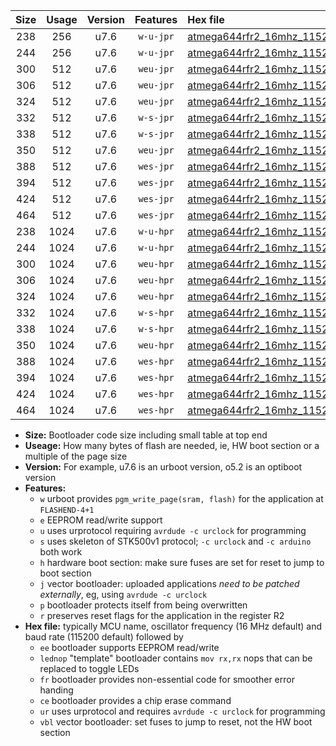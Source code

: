 |Size|Usage|Version|Features|Hex file|
|:-:|:-:|:-:|:-:|:--|
|238|256|u7.6|`w-u-jpr`|[atmega644rfr2_16mhz_115200bps_ur_vbl.hex](https://raw.githubusercontent.com/stefanrueger/urboot/main/atmega644rfr2_16mhz_115200bps_ur_vbl.hex)|
|244|256|u7.6|`w-u-jpr`|[atmega644rfr2_16mhz_115200bps_lednop_ur_vbl.hex](https://raw.githubusercontent.com/stefanrueger/urboot/main/atmega644rfr2_16mhz_115200bps_lednop_ur_vbl.hex)|
|300|512|u7.6|`weu-jpr`|[atmega644rfr2_16mhz_115200bps_ee_ur_vbl.hex](https://raw.githubusercontent.com/stefanrueger/urboot/main/atmega644rfr2_16mhz_115200bps_ee_ur_vbl.hex)|
|306|512|u7.6|`weu-jpr`|[atmega644rfr2_16mhz_115200bps_ee_lednop_ur_vbl.hex](https://raw.githubusercontent.com/stefanrueger/urboot/main/atmega644rfr2_16mhz_115200bps_ee_lednop_ur_vbl.hex)|
|324|512|u7.6|`weu-jpr`|[atmega644rfr2_16mhz_115200bps_ee_lednop_fr_ur_vbl.hex](https://raw.githubusercontent.com/stefanrueger/urboot/main/atmega644rfr2_16mhz_115200bps_ee_lednop_fr_ur_vbl.hex)|
|332|512|u7.6|`w-s-jpr`|[atmega644rfr2_16mhz_115200bps_vbl.hex](https://raw.githubusercontent.com/stefanrueger/urboot/main/atmega644rfr2_16mhz_115200bps_vbl.hex)|
|338|512|u7.6|`w-s-jpr`|[atmega644rfr2_16mhz_115200bps_lednop_vbl.hex](https://raw.githubusercontent.com/stefanrueger/urboot/main/atmega644rfr2_16mhz_115200bps_lednop_vbl.hex)|
|350|512|u7.6|`weu-jpr`|[atmega644rfr2_16mhz_115200bps_ee_lednop_fr_ce_ur_vbl.hex](https://raw.githubusercontent.com/stefanrueger/urboot/main/atmega644rfr2_16mhz_115200bps_ee_lednop_fr_ce_ur_vbl.hex)|
|388|512|u7.6|`wes-jpr`|[atmega644rfr2_16mhz_115200bps_ee_vbl.hex](https://raw.githubusercontent.com/stefanrueger/urboot/main/atmega644rfr2_16mhz_115200bps_ee_vbl.hex)|
|394|512|u7.6|`wes-jpr`|[atmega644rfr2_16mhz_115200bps_ee_lednop_vbl.hex](https://raw.githubusercontent.com/stefanrueger/urboot/main/atmega644rfr2_16mhz_115200bps_ee_lednop_vbl.hex)|
|424|512|u7.6|`wes-jpr`|[atmega644rfr2_16mhz_115200bps_ee_lednop_fr_vbl.hex](https://raw.githubusercontent.com/stefanrueger/urboot/main/atmega644rfr2_16mhz_115200bps_ee_lednop_fr_vbl.hex)|
|464|512|u7.6|`wes-jpr`|[atmega644rfr2_16mhz_115200bps_ee_lednop_fr_ce_vbl.hex](https://raw.githubusercontent.com/stefanrueger/urboot/main/atmega644rfr2_16mhz_115200bps_ee_lednop_fr_ce_vbl.hex)|
|238|1024|u7.6|`w-u-hpr`|[atmega644rfr2_16mhz_115200bps_ur.hex](https://raw.githubusercontent.com/stefanrueger/urboot/main/atmega644rfr2_16mhz_115200bps_ur.hex)|
|244|1024|u7.6|`w-u-hpr`|[atmega644rfr2_16mhz_115200bps_lednop_ur.hex](https://raw.githubusercontent.com/stefanrueger/urboot/main/atmega644rfr2_16mhz_115200bps_lednop_ur.hex)|
|300|1024|u7.6|`weu-hpr`|[atmega644rfr2_16mhz_115200bps_ee_ur.hex](https://raw.githubusercontent.com/stefanrueger/urboot/main/atmega644rfr2_16mhz_115200bps_ee_ur.hex)|
|306|1024|u7.6|`weu-hpr`|[atmega644rfr2_16mhz_115200bps_ee_lednop_ur.hex](https://raw.githubusercontent.com/stefanrueger/urboot/main/atmega644rfr2_16mhz_115200bps_ee_lednop_ur.hex)|
|324|1024|u7.6|`weu-hpr`|[atmega644rfr2_16mhz_115200bps_ee_lednop_fr_ur.hex](https://raw.githubusercontent.com/stefanrueger/urboot/main/atmega644rfr2_16mhz_115200bps_ee_lednop_fr_ur.hex)|
|332|1024|u7.6|`w-s-hpr`|[atmega644rfr2_16mhz_115200bps.hex](https://raw.githubusercontent.com/stefanrueger/urboot/main/atmega644rfr2_16mhz_115200bps.hex)|
|338|1024|u7.6|`w-s-hpr`|[atmega644rfr2_16mhz_115200bps_lednop.hex](https://raw.githubusercontent.com/stefanrueger/urboot/main/atmega644rfr2_16mhz_115200bps_lednop.hex)|
|350|1024|u7.6|`weu-hpr`|[atmega644rfr2_16mhz_115200bps_ee_lednop_fr_ce_ur.hex](https://raw.githubusercontent.com/stefanrueger/urboot/main/atmega644rfr2_16mhz_115200bps_ee_lednop_fr_ce_ur.hex)|
|388|1024|u7.6|`wes-hpr`|[atmega644rfr2_16mhz_115200bps_ee.hex](https://raw.githubusercontent.com/stefanrueger/urboot/main/atmega644rfr2_16mhz_115200bps_ee.hex)|
|394|1024|u7.6|`wes-hpr`|[atmega644rfr2_16mhz_115200bps_ee_lednop.hex](https://raw.githubusercontent.com/stefanrueger/urboot/main/atmega644rfr2_16mhz_115200bps_ee_lednop.hex)|
|424|1024|u7.6|`wes-hpr`|[atmega644rfr2_16mhz_115200bps_ee_lednop_fr.hex](https://raw.githubusercontent.com/stefanrueger/urboot/main/atmega644rfr2_16mhz_115200bps_ee_lednop_fr.hex)|
|464|1024|u7.6|`wes-hpr`|[atmega644rfr2_16mhz_115200bps_ee_lednop_fr_ce.hex](https://raw.githubusercontent.com/stefanrueger/urboot/main/atmega644rfr2_16mhz_115200bps_ee_lednop_fr_ce.hex)|

- **Size:** Bootloader code size including small table at top end
- **Useage:** How many bytes of flash are needed, ie, HW boot section or a multiple of the page size
- **Version:** For example, u7.6 is an urboot version, o5.2 is an optiboot version
- **Features:**
  + `w` urboot provides `pgm_write_page(sram, flash)` for the application at `FLASHEND-4+1`
  + `e` EEPROM read/write support
  + `u` uses urprotocol requiring `avrdude -c urclock` for programming
  + `s` uses skeleton of STK500v1 protocol; `-c urclock` and `-c arduino` both work
  + `h` hardware boot section: make sure fuses are set for reset to jump to boot section
  + `j` vector bootloader: uploaded applications *need to be patched externally*, eg, using `avrdude -c urclock`
  + `p` bootloader protects itself from being overwritten
  + `r` preserves reset flags for the application in the register R2
- **Hex file:** typically MCU name, oscillator frequency (16 MHz default) and baud rate (115200 default) followed by
  + `ee` bootloader supports EEPROM read/write
  + `lednop` "template" bootloader contains `mov rx,rx` nops that can be replaced to toggle LEDs
  + `fr` bootloader provides non-essential code for smoother error handing
  + `ce` bootloader provides a chip erase command
  + `ur` uses urprotocol and requires `avrdude -c urclock` for programming
  + `vbl` vector bootloader: set fuses to jump to reset, not the HW boot section
